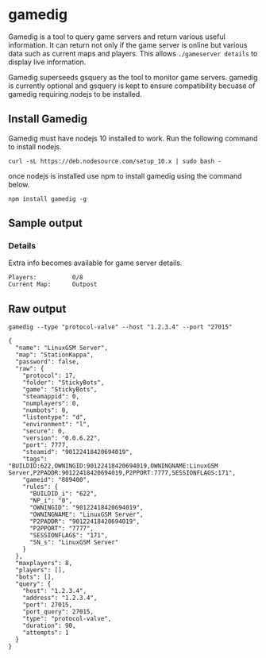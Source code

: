 # gamedig

Gamedig is a tool to query game servers and return various useful information. It can return not only if the game server is online but various data such as current maps and players. This allows `./gameserver details` to display live information.

Gamedig superseeds gsquery as the tool to monitor game servers. gamedig is currently optional and gsquery is kept to ensure compatibility becuase of gamedig requiring nodejs to be installed.

## Install Gamedig

Gamedig must have nodejs 10 installed to work. Run the following command to install nodejs.

```
curl -sL https://deb.nodesource.com/setup_10.x | sudo bash -
```

once nodejs is installed use npm to install gamedig using the command below.

```
npm install gamedig -g
```

## Sample output
### Details

Extra info becomes available for game server details.
```
Players:          0/8
Current Map:      Outpost
```
## Raw output

```
gamedig --type "protocol-valve" --host "1.2.3.4" --port "27015"
```

```
{
  "name": "LinuxGSM Server",
  "map": "StationKappa",
  "password": false,
  "raw": {
    "protocol": 17,
    "folder": "StickyBots",
    "game": "StickyBots",
    "steamappid": 0,
    "numplayers": 0,
    "numbots": 0,
    "listentype": "d",
    "environment": "l",
    "secure": 0,
    "version": "0.0.6.22",
    "port": 7777,
    "steamid": "90122418420694019",
    "tags": "BUILDID:622,OWNINGID:90122418420694019,OWNINGNAME:LinuxGSM Server,P2PADDR:90122418420694019,P2PPORT:7777,SESSIONFLAGS:171",
    "gameid": "889400",
    "rules": {
      "BUILDID_i": "622",
      "NP_i": "0",
      "OWNINGID": "90122418420694019",
      "OWNINGNAME": "LinuxGSM Server",
      "P2PADDR": "90122418420694019",
      "P2PPORT": "7777",
      "SESSIONFLAGS": "171",
      "SN_s": "LinuxGSM Server"
    }
  },
  "maxplayers": 8,
  "players": [],
  "bots": [],
  "query": {
    "host": "1.2.3.4",
    "address": "1.2.3.4",
    "port": 27015,
    "port_query": 27015,
    "type": "protocol-valve",
    "duration": 90,
    "attempts": 1
  }
}
```
